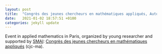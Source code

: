 ```yaml
---
layout: post
title:  "Congrès des jeunes chercheurs en mathématiques appliqués, Automne 2021."
date:   2021-01-02 18:57:51 +0100
categories: jekyll update
---
```

Event in applied mathematics in Paris, organized by young researcher and supported by [SMAI](http://smai.emath.fr): [Congrès des jeunes chercheurs en mathématiques appliqués](https://cjc-ma2021.github.io) (cjc-ma).
